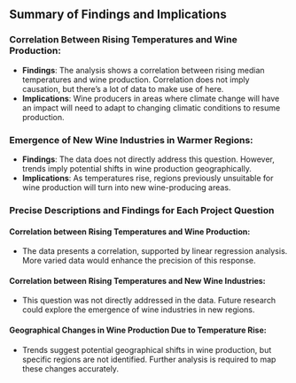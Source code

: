
## Summary of Findings and Implications

### Correlation Between Rising Temperatures and Wine Production:
- **Findings**: The analysis shows a correlation between rising median temperatures and wine production. Correlation does not imply causation, but there’s a lot of data to make use of here.
- **Implications**: Wine producers in areas where climate change will have an impact will need to adapt to changing climatic conditions to resume production.

### Emergence of New Wine Industries in Warmer Regions:
- **Findings**: The data does not directly address this question. However, trends imply potential shifts in wine production geographically.
- **Implications**: As temperatures rise, regions previously unsuitable for wine production will turn into new wine-producing areas.

### Precise Descriptions and Findings for Each Project Question

#### Correlation between Rising Temperatures and Wine Production:
- The data presents a correlation, supported by linear regression analysis. More varied data would enhance the precision of this response.

#### Correlation between Rising Temperatures and New Wine Industries:
- This question was not directly addressed in the data. Future research could explore the emergence of wine industries in new regions.

#### Geographical Changes in Wine Production Due to Temperature Rise:
- Trends suggest potential geographical shifts in wine production, but specific regions are not identified. Further analysis is required to map these changes accurately.
